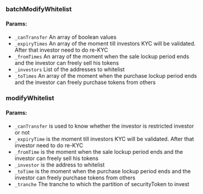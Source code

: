 ### batchModifyWhitelist  
#### Params:  

- `_canTransfer` An array of boolean values  
- `_expiryTimes` An array of the moment till investors KYC will be validated. After that investor need to do re-KYC  
- `_fromTimes` An array of the moment when the sale lockup period ends and the investor can freely sell his tokens  
- `_investors` List of the addresses to whitelist  
- `_toTimes` An array of the moment when the purchase lockup period ends and the investor can freely purchase tokens from others  

### modifyWhitelist  
#### Params:  

- `_canTransfer` is used to know whether the investor is restricted investor or not  
- `_expiryTime` is the moment till investors KYC will be validated. After that investor need to do re-KYC  
- `_fromTime` is the moment when the sale lockup period ends and the investor can freely sell his tokens  
- `_investor` is the address to whitelist  
- `_toTime` is the moment when the purchase lockup period ends and the investor can freely purchase tokens from others  
- `_tranche` The tranche to which the partition of securityToken to invest  

